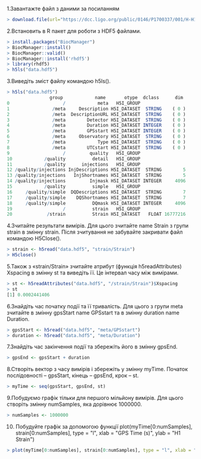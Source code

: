 1.Завантажте файл з даними за посиланням
```r
> download.file(url="https://dcc.ligo.org/public/0146/P1700337/001/H-H1_LOSC_C00_4_V1-1187006834-4096.hdf5", destfile = "data.hdf5", mode="wb")
```
2.Встановить в R пакет для роботи з HDF5 файлами.
```r
> install.packages("BiocManager")
> BiocManager::install()
> BiocManager::valid()
> BiocManager::install('rhdf5')
> library(rhdf5)
> h5ls("data.hdf5")
```
3.Виведіть зміст файлу командою h5ls().
```r
> h5ls("data.hdf5")
                group            name       otype  dclass      dim
0                    /            meta   H5I_GROUP                 
1                /meta     Description H5I_DATASET  STRING    ( 0 )
2                /meta  DescriptionURL H5I_DATASET  STRING    ( 0 )
3                /meta        Detector H5I_DATASET  STRING    ( 0 )
4                /meta        Duration H5I_DATASET INTEGER    ( 0 )
5                /meta        GPSstart H5I_DATASET INTEGER    ( 0 )
6                /meta     Observatory H5I_DATASET  STRING    ( 0 )
7                /meta            Type H5I_DATASET  STRING    ( 0 )
8                /meta        UTCstart H5I_DATASET  STRING    ( 0 )
9                    /         quality   H5I_GROUP                 
10            /quality          detail   H5I_GROUP                 
11            /quality      injections   H5I_GROUP                 
12 /quality/injections InjDescriptions H5I_DATASET  STRING        5
13 /quality/injections   InjShortnames H5I_DATASET  STRING        5
14 /quality/injections         Injmask H5I_DATASET INTEGER     4096
15            /quality          simple   H5I_GROUP                 
16     /quality/simple  DQDescriptions H5I_DATASET  STRING        7
17     /quality/simple    DQShortnames H5I_DATASET  STRING        7
18     /quality/simple          DQmask H5I_DATASET INTEGER     4096
19                   /          strain   H5I_GROUP                 
20             /strain          Strain H5I_DATASET   FLOAT 16777216

```
4.Зчитайте результати вимірів. Для цього зчитайте name Strain з групи strain в змінну strain. Після зчитування не забувайте закривати файл командою H5Close().
```r
> strain <- h5read("data.hdf5", "strain/Strain")
> H5close()
```
5.Також з «strain/Strain» зчитайте атрибут (функція h5readAttributes) Xspacing в змінну st та виведіть її. Це інтервал часу між вимірами.
```r
> st <- h5readAttributes("data.hdf5", "/strain/Strain")$Xspacing
> st
[1] 0.0002441406
```
6.Знайдіть час початку події та її тривалість. Для цього з групи meta зчитайте в змінну gpsStart  name GPSstart та в змінну duration name Duration.
```r
> gpsStart <- h5read("data.hdf5", "meta/GPSstart")
> duration <- h5read("data.hdf5", "meta/Duration")
```
7.Знайдіть час закінчення події та збережіть його в змінну gpsEnd.
```r
> gpsEnd <- gpsStart + duration
```
8.Створіть вектор з часу вимірів і збережіть у змінну myTime. Початок послідовності – gpsStart, кінець – gpsEnd, крок – st.
```r
> myTime <- seq(gpsStart, gpsEnd, st)
```

9.Побудуємо графік тільки для першого мільйону вимірів. Для цього створіть змінну numSamples, яка дорівнює 1000000.
```r
> numSamples <- 1000000
```

10.	Побудуйте графік за допомогою функції plot(myTime[0:numSamples], strain[0:numSamples], type = "l", xlab = "GPS Time (s)", ylab = "H1 Strain")
```r
> plot(myTime[0:numSamples], strain[0:numSamples], type = "l", xlab = "GPS Time (s)", ylab = "H1 Strain")
```
